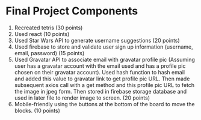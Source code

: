 # Final Project Components
1. Recreated tetris (30 points)
2. Used react (10 points)
3. Used Star Wars API to generate username suggestions (20 points)
4. Used firebase to store and validate user sign up information (username, email, password) (15 points)
5. Used Gravatar API to associate email with gravatar profile pic (Assuming user has a gravatar account with the email used and has a profile pic chosen on their gravatar account). Used hash function to hash email and added this value to gravatar link to get profile pic URL. Then made subsequent axios call with a get method and this profile pic URL to fetch the image in jpeg form. Then stored in firebase storage database and used in later file to render image to screen. (20 points)
6. Mobile-friendly using the buttons at the bottom of the board to move the blocks. (10 points)
